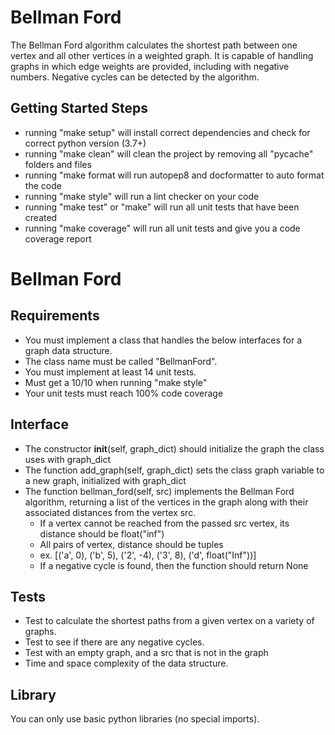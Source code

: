 # Bellman Ford

The Bellman Ford algorithm calculates the shortest path between one vertex and all other vertices in a weighted graph. It is capable of handling graphs in which edge weights are provided, including with negative numbers. Negative cycles can be detected by the algorithm.

## Getting Started Steps

- running "make setup" will install correct dependencies and check for correct python version (3.7+)
- running "make clean" will clean the project by removing all "pycache" folders and files
- running "make format will run autopep8 and docformatter to auto format the code
- running "make style" will run a lint checker on your code
- running "make test" or "make" will run all unit tests that have been created
- running "make coverage" will run all unit tests and give you a code coverage report

# Bellman Ford

## Requirements

- You must implement a class that handles the below interfaces for a graph data structure.
- The class name must be called "BellmanFord".
- You must implement at least 14 unit tests.
- Must get a 10/10 when running "make style"
- Your unit tests must reach 100% code coverage

## Interface

- The constructor __init__(self, graph_dict) should initialize the graph the class uses with graph_dict
- The function add_graph(self, graph_dict) sets the class graph variable to a new graph, initialized with graph_dict
- The function bellman_ford(self, src) implements the Bellman Ford algorithm, returning a list of the vertices in the graph along with their associated distances from the vertex src.
  - If a vertex cannot be reached from the passed src vertex, its distance should be float("inf")
  - All pairs of vertex, distance should be tuples
  - ex. [('a', 0), ('b', 5), ('2', -4), ('3', 8), ('d', float("Inf"))]
  - If a negative cycle is found, then the function should return None

## Tests

- Test to calculate the shortest paths from a given vertex on a variety of graphs.
- Test to see if there are any negative cycles.
- Test with an empty graph, and a src that is not in the graph
- Time and space complexity of the data structure.

## Library

You can only use basic python libraries (no special imports).
